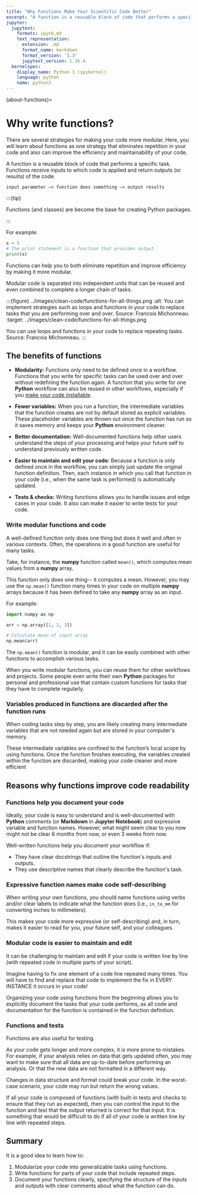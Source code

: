 ```yaml
---
title: "Why Functions Make Your Scientific Code Better"
excerpt: "A function is a reusable block of code that performs a specific task. Learn how to use functions to write DRY (Do Not Repeat Yourself) code in Python."
jupyter:
  jupytext:
    formats: ipynb,md
    text_representation:
      extension: .md
      format_name: markdown
      format_version: '1.3'
      jupytext_version: 1.16.4
  kernelspec:
    display_name: Python 3 (ipykernel)
    language: python
    name: python3
---
```


<!-- #region editable=true slideshow={"slide_type": ""} -->
(about-functions)=
# Why write functions?

There are several strategies for making your code more modular. Here, you will learn about 
functions as one strategy that eliminates repetition in your code and also can improve the 
efficiency and maintainability of your code. 

A function is a reusable block of code that performs a specific task. Functions receive inputs to which code is applied and return outputs (or results) of the code.

`input parameter –> function does something –> output results`

:::{tip}

Functions (and classes) are become the base for creating Python packages.

:::

For example:
<!-- #endregion -->

```python editable=true slideshow={"slide_type": ""}
x = 5
# The print statement is a function that provides output.
print(x)
```

<!-- #region editable=true slideshow={"slide_type": ""} -->
Functions can help you to both eliminate repetition and improve efficiency by making it more modular. 


Modular code is separated into independent units that can be reused and even combined to complete a longer chain of tasks.

:::{figure} ../images/clean-code/functions-for-all-things.png
:alt: You can implement strategies such as loops and functions in your code to replace tasks that you are performing over and over. Source: Francois Michonneau.
:target: ../images/clean-code/functions-for-all-things.png

You can use loops and functions in your code to replace repeating tasks.  
Source: Francois Michonneau.
:::

## The benefits of functions

* **Modularity:** Functions only need to be defined once in a workflow. Functions that you write for specific tasks can be used over and over without redefining the function again. A function that you write for one **Python** workflow can also be reused in other workflows, especially if you [make your code installable](https://www.pyopensci.org/python-package-guide/tutorials/installable-code.html).

* **Fewer variables:** When you run a function, the intermediate variables that the function creates are not by default stored as explicit variables. These placeholder variables are thrown out once the function has run so it saves memory and keeps your **Python** environment cleaner.
* **Better documentation:** Well-documented functions help other users understand the steps of your processing and helps your future self to understand previously written code.
* **Easier to maintain and edit your code:** Because a function is only defined once in the workflow, you can simply just update the original function definition. Then, each instance in which you call that function in your code (i.e., when the same task is performed) is automatically updated.
* **Tests & checks:** Writing functions allows you to handle issues and edge cases in your code. It also can make it easier to write tests for your code.

### Write modular functions and code

A well-defined function only does one thing but does it well and often in various contexts. Often, the operations in a good function are useful for many tasks.

Take, for instance, the **numpy** function called `mean()`, which computes mean values from a **numpy** array.

This function only does one thing-- it computes a mean. However, you may use the `np.mean()` function many times in your code on multiple **numpy** arrays because it has been defined to take any **numpy** array as an input.

For example:
<!-- #endregion -->

```python
import numpy as np

arr = np.array([1, 2, 3])

# Calculate mean of input array
np.mean(arr)
```

<!-- #region editable=true slideshow={"slide_type": ""} -->
The `np.mean()` function is modular, and it can be easily combined with other functions to accomplish various tasks.

When you write modular functions, you can reuse them for other workflows and projects. Some people even write their own **Python** packages for personal and professional use that contain custom functions for tasks that they have to complete regularly.

### Variables produced in functions are discarded after the function runs

When coding tasks step by step, you are likely creating many intermediate variables that are not needed again but are
stored in your computer's memory.

These intermediate variables are confined to the function’s local scope by using functions. Once the function finishes executing, the variables created within the function are discarded, making your code cleaner and more efficient  

## Reasons why functions improve code readability

### Functions help you document your code  

Ideally, your code is easy to understand and is well-documented with **Python** comments (or **Markdown** in **Jupyter Notebook**) and expressive variable and function names. However, what might seem clear to you now might not be clear 6 months from now, or even 3 weeks from now.

Well-written functions help you document your workflow if:

* They have clear docstrings that outline the function's inputs and outputs.
* They use descriptive names that clearly describe the function's task.

### Expressive function names make code self-describing

When writing your own functions, you should name functions using verbs and/or clear labels to indicate what the function does (i.e., `in_to_mm` for converting inches to millimeters).

This makes your code more expressive (or self-describing) and, in turn, makes it easier to read for you, your future self, and your colleagues.

### Modular code is easier to maintain and edit

It can be challenging to maintain and edit if your code is written line by line (with repeated code in multiple parts of your script).

Imagine having to fix one element of a code line repeated many times. You will have to find and replace that code to implement the fix in EVERY INSTANCE it occurs in your code!

Organizing your code using functions from the beginning allows you to explicitly document the tasks that your code performs, as all code and documentation for the function is contained in the function definition.

### Functions and tests  

Functions are also useful for testing.

As your code gets longer and more complex, it is more prone to mistakes. For example, if your analysis relies on data that gets updated often, you may want to make sure that all data are up-to-date before performing an analysis. Or that the new data are not formatted in a different way.

Changes in data structure and format could break your code. In the worst-case scenario, your code may run but return the wrong values.

If all your code is composed of functions (with built-in tests and checks to ensure that they run as expected), then you can control the input to the function and test that the output returned is correct for that input. It is something that would be difficult to do if all of your code is written line by line with repeated steps.

## Summary

It is a good idea to learn how to:

1. Modularize your code into generalizable tasks using functions.
2. Write functions for parts of your code that include repeated steps.
3. Document your functions clearly, specifying the structure of the inputs and outputs with clear comments about what the function can do.
<!-- #endregion -->
